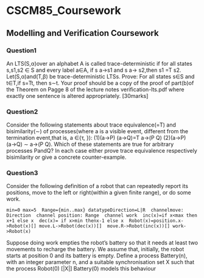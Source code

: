 # CSCM85_Coursework

## Modelling and Verification Coursework

### Question1

An LTS(S,α)over an alphabet A is called trace-deterministic if for all states s,s1,s2 ∈ S and every label a∈A, if s a→s1 and s a→ s2,then s1 =T s2. Let(S,α)and(T,β) be trace-deterministic LTSs. Prove: For all states s∈S and t∈T,if s=Tt, then s∼t. Your proof should be a copy of the proof of part(b)of the Theorem on Pagge 8 of the lecture notes verification-lts.pdf where exactly one sentence is altered appropriately. [30marks]

### Question2 

Consider the following statements about trace equivalence(=T) and bisimilarity(∼) of processes(where a is a visible event, different from the termination event,that is, a ∈{τ, }): (1)(a→P) (a→Q)=T a→(P Q) (2)(a→P) (a→Q) ∼ a→(P Q). Which of these statements are true for arbitrary processes PandQ? In each case either prove trace equivalence respectively bisimilarity or give a concrete counter-example.

### Question3 

Consider the following definition of a robot that can repeatedly report its positions, move to the left or right(within a given finite range), or do some work.

`min=0 max=5 
Range={min..max}
datatypeDirection=L|R 
channelmove: Direction 
channel position: Range 
channel work 
inc(x)=if x<max then x+1 else x 
dec(x)= if x>min thenx-1 else x 
Robot(x)=position.x->Robot(x)[]
  move.L->Robot(dec(x))[] 
  move.R->Robot(inc(x))[]
  work->Robot(x) `
  
Suppose doing work empties the robot’s battery so that it needs at least two movements to recharge the battery. We assume that, initially, the robot starts at position 0 and its battery is empty. Define a process Battery(n), with an integer parameter n, and a suitable synchronisation set X such that the process Robot(0) [|X|] Battery(0) models this behaviour
